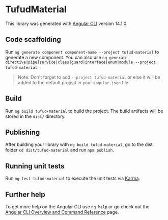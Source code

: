 # TufudMaterial

This library was generated with [Angular CLI](https://github.com/angular/angular-cli) version 14.1.0.

## Code scaffolding

Run `ng generate component component-name --project tufud-material` to generate a new component. You can also use `ng generate directive|pipe|service|class|guard|interface|enum|module --project tufud-material`.
> Note: Don't forget to add `--project tufud-material` or else it will be added to the default project in your `angular.json` file. 

## Build

Run `ng build tufud-material` to build the project. The build artifacts will be stored in the `dist/` directory.

## Publishing

After building your library with `ng build tufud-material`, go to the dist folder `cd dist/tufud-material` and run `npm publish`.

## Running unit tests

Run `ng test tufud-material` to execute the unit tests via [Karma](https://karma-runner.github.io).

## Further help

To get more help on the Angular CLI use `ng help` or go check out the [Angular CLI Overview and Command Reference](https://angular.io/cli) page.

